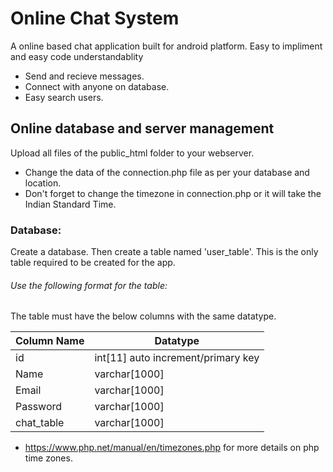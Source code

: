 # Online Chat System

A online based chat application built for android platform. Easy to impliment and easy code understandablity

  - Send and recieve messages.
  - Connect with anyone on database.
  - Easy search users.


## Online database and server management

Upload all files of the public_html folder to your webserver.
  - Change the data of the connection.php file as per your database and location.
  - Don't forget to change the timezone in connection.php or it will take the Indian Standard Time.
### Database:

Create a database. Then create a table named 'user_table'. This is the only table required to be created for the app.
###### Use the following format for the table:

The table must have the below columns with the same datatype.



| Column Name | Datatype |
| ------ | ------ |
| id | int[11] auto increment/primary key |
| Name | varchar[1000] |
| Email | varchar[1000] |
| Password | varchar[1000] |
| chat_table | varchar[1000] |


 -  https://www.php.net/manual/en/timezones.php for more details on php time zones.
